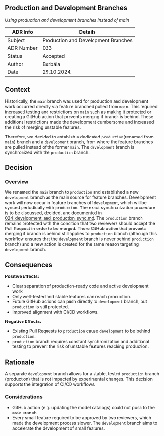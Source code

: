 ## Production and Development Branches
*Using production and development branches instead of main*

| ADR Info            | Details           |
|---------------------|-------------------|
| Subject             | Production and Development Branches  |
| ADR Number          | 023   |
| Status              | Accepted   |
| Author              | Borbála   |
| Date                | 29.10.2024.     |

## Context
Historically, the `main` branch was used for production and development work occurred directly via feature branched pulled from `main`. This required increased testing and restrictions on `main` such as making it protected or creating a GitHub action that prevents merging if branch is behind. These additional restrictions made the development cumbersome and increased the risk of merging unstable features.

Therefore, we decided to establish a dedicated `production`(renamed from `main`) branch and a `development` branch, from where the feature branches are pulled instead of the former `main`. The `development` branch is synchronized with the `production` branch.


## Decision

### Overview

We renamed the `main` branch to `production` and established a new `development` branch as the main source for feature branches. Development work will now occur in feature branches off `development`, which will be synced periodically with `production`. The exact synchronization procedure is to be discussed, decided, and documented in [024_development_and_production_sync.md](/documentation/ADRs/024_development_and_production_sync.md). The `production` branch remains protected with the condition that two reviewers should accept the Pull Request in order to be merged. There GitHub action that prevents merging if branch is behind still applies to `production` branch (although this workflow ensures that the `development` branch is never behind `production` branch) and a new action is created for the same reason targeting `development` branch.

## Consequences

**Positive Effects:**
- Clear separation of production-ready code and active development work.
- Only well-tested and stable features can reach production.
- Future GitHub actions can push directly to `development` branch, but `production` is still protected.
- Improved alignment with CI/CD workflows.

**Negative Effects:**
- Existing Pull Requests to `production` cause `development` to be behind `production`.
- `production` branch requires constant synchronization and additional testing to prevent the risk of unstable features reaching production.

## Rationale

A separate `development` branch allows for a stable, tested `production` branch (production) that is not impacted by experimental changes. This decision supports the integration of CI/CD workflows.

### Considerations

- GitHub action (e.g. updating the model catalogs) could not push to the `main` branch
- Every small feature required to be approved by two reviewers, which made the development process slower. The `development` branch aims to accelerate the development of small features.

